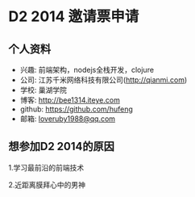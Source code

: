 # D2 2014 邀请票申请

## 个人资料

- 兴趣: 前端架构，nodejs全栈开发，clojure
- 公司: 江苏千米网络科技有限公司(http://qianmi.com)
- 学校: 巢湖学院
- 博客: http://bee1314.iteye.com
- github: https://github.com/hufeng
- 邮箱: loveruby1988@qq.com

## 想参加D2 2014的原因

1.学习最前沿的前端技术

2.近距离膜拜心中的男神
